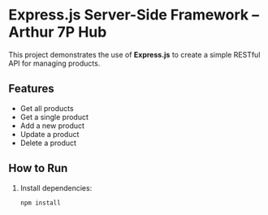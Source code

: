 # Express.js Server-Side Framework – Arthur 7P Hub

This project demonstrates the use of **Express.js** to create a simple RESTful API for managing products.

## Features
- Get all products
- Get a single product
- Add a new product
- Update a product
- Delete a product

## How to Run
1. Install dependencies:
   ```bash
   npm install
